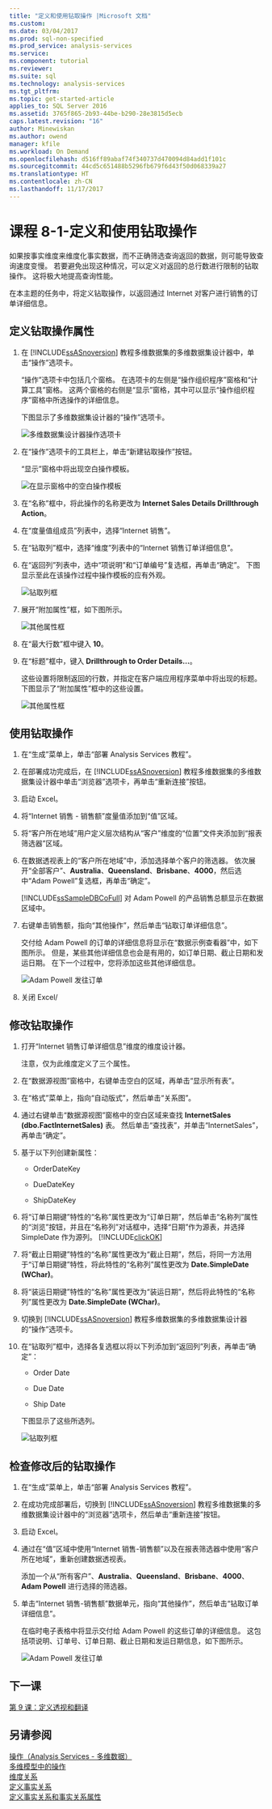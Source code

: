 ```yaml
---
title: "定义和使用钻取操作 |Microsoft 文档"
ms.custom: 
ms.date: 03/04/2017
ms.prod: sql-non-specified
ms.prod_service: analysis-services
ms.service: 
ms.component: tutorial
ms.reviewer: 
ms.suite: sql
ms.technology: analysis-services
ms.tgt_pltfrm: 
ms.topic: get-started-article
applies_to: SQL Server 2016
ms.assetid: 3765f865-2b93-44be-b290-28e3815d5ecb
caps.latest.revision: "16"
author: Minewiskan
ms.author: owend
manager: kfile
ms.workload: On Demand
ms.openlocfilehash: d516ff89abaf74f340737d470094d84add1f101c
ms.sourcegitcommit: 44cd5c651488b5296fb679f6d43f50d068339a27
ms.translationtype: HT
ms.contentlocale: zh-CN
ms.lasthandoff: 11/17/2017
---
```

# <a name="lesson-8-1---defining-and-using-a-drillthrough-action"></a>课程 8-1-定义和使用钻取操作
如果按事实维度来维度化事实数据，而不正确筛选查询返回的数据，则可能导致查询速度变慢。 若要避免出现这种情况，可以定义对返回的总行数进行限制的钻取操作。 这将极大地提高查询性能。  
  
在本主题的任务中，将定义钻取操作，以返回通过 Internet 对客户进行销售的订单详细信息。  
  
## <a name="defining-the-drillthrough-action-properties"></a>定义钻取操作属性  
  
1.  在 [!INCLUDE[ssASnoversion](../includes/ssasnoversion-md.md)] 教程多维数据集的多维数据集设计器中，单击“操作”选项卡。  
  
    “操作”选项卡中包括几个窗格。 在选项卡的左侧是“操作组织程序”窗格和“计算工具”窗格。 这两个窗格的右侧是“显示”窗格，其中可以显示“操作组织程序”窗格中所选操作的详细信息。  
  
    下图显示了多维数据集设计器的“操作”选项卡。  
  
    ![多维数据集设计器操作选项卡](../analysis-services/media/l8-action1.gif "多维数据集设计器操作选项卡")  
  
2.  在“操作”选项卡的工具栏上，单击“新建钻取操作”按钮。  
  
    “显示”窗格中将出现空白操作模板。  
  
    ![在显示窗格中的空白操作模板](../analysis-services/media/l8-action2.gif "空的操作在显示窗格中的模板")  
  
3.  在“名称”框中，将此操作的名称更改为 **Internet Sales Details Drillthrough Action**。  
  
4.  在“度量值组成员”列表中，选择“Internet 销售”。  
  
5.  在“钻取列”框中，选择“维度”列表中的“Internet 销售订单详细信息”。  
  
6.  在“返回列”列表中，选中“项说明”和“订单编号”复选框，再单击“确定”。 下图显示至此在该操作过程中操作模板的应有外观。  
  
    ![钻取列框](../analysis-services/media/l8-action3.gif "钻取列中")  
  
7.  展开“附加属性”框，如下图所示。  
  
    ![其他属性框](../analysis-services/media/l8-action4.gif "其他属性框")  
  
8.  在“最大行数”框中键入 **10**。  
  
9. 在“标题”框中，键入 **Drillthrough to Order Details…**。  
  
    这些设置将限制返回的行数，并指定在客户端应用程序菜单中将出现的标题。 下图显示了“附加属性”框中的这些设置。  
  
    ![其他属性框](../analysis-services/media/l8-action5.gif "其他属性框")  
  
## <a name="using-the-drillthrough-action"></a>使用钻取操作  
  
1.  在“生成”菜单上，单击“部署 Analysis Services 教程”。  
  
2.  在部署成功完成后，在 [!INCLUDE[ssASnoversion](../includes/ssasnoversion-md.md)] 教程多维数据集的多维数据集设计器中单击“浏览器”选项卡，再单击“重新连接”按钮。  
  
3.  启动 Excel。  
  
4.  将“Internet 销售 - 销售额”度量值添加到“值”区域。  
  
5.  将“客户所在地域”用户定义层次结构从“客户”维度的“位置”文件夹添加到“报表筛选器”区域。  
  
6.  在数据透视表上的“客户所在地域”中，添加选择单个客户的筛选器。 依次展开“全部客户”、**Australia**、**Queensland**、**Brisbane**、**4000**，然后选中“Adam Powell”复选框，再单击“确定”。  
  
    [!INCLUDE[ssSampleDBCoFull](../includes/sssampledbcofull-md.md)] 对 Adam Powell 的产品销售总额显示在数据区域中。  
  
7.  右键单击销售额，指向“其他操作”，然后单击“钻取订单详细信息”。  
  
    交付给 Adam Powell 的订单的详细信息将显示在“数据示例查看器”中，如下图所示。 但是，某些其他详细信息也会是有用的，如订单日期、截止日期和发运日期。 在下一个过程中，您将添加这些其他详细信息。  
  
    ![Adam Powell 发往订单](../analysis-services/media/l8-action6.gif "到 Adam Powell 已发货的订单")  
  
8.  关闭 Excel/  
  
## <a name="modifying-the-drillthrough-action"></a>修改钻取操作  
  
1.  打开“Internet 销售订单详细信息”维度的维度设计器。  
  
    注意，仅为此维度定义了三个属性。  
  
2.  在“数据源视图”窗格中，右键单击空白的区域，再单击“显示所有表”。  
  
3.  在“格式”菜单上，指向“自动版式”，然后单击“关系图”。  
  
4.  通过右键单击“数据源视图”窗格中的空白区域来查找 **InternetSales (dbo.FactInternetSales)** 表。 然后单击“查找表”，并单击“InternetSales”，再单击“确定”。  
  
5.  基于以下列创建新属性：  
  
    -   OrderDateKey  
  
    -   DueDateKey  
  
    -   ShipDateKey  
  
6.  将“订单日期键”特性的“名称”属性更改为“订单日期”，然后单击“名称列”属性的“浏览”按钮，并且在“名称列”对话框中，选择“日期”作为源表，并选择 SimpleDate 作为源列。 [!INCLUDE[clickOK](../includes/clickok-md.md)]  
  
7.  将“截止日期键”特性的“名称”属性更改为“截止日期”，然后，将同一方法用于“订单日期键”特性，将此特性的“名称列”属性更改为 **Date.SimpleDate (WChar)**。  
  
8.  将“装运日期键”特性的“名称”属性更改为“装运日期”，然后将此特性的“名称列”属性更改为 **Date.SimpleDate (WChar)**。  
  
9. 切换到 [!INCLUDE[ssASnoversion](../includes/ssasnoversion-md.md)] 教程多维数据集的多维数据集设计器的“操作”选项卡。  
  
10. 在“钻取列”框中，选择各复选框以将以下列添加到“返回列”列表，再单击“确定”：  
  
    -   Order Date  
  
    -   Due Date  
  
    -   Ship Date  
  
    下图显示了这些所选列。  
  
    ![钻取列框](../analysis-services/media/l8-action7.gif "钻取列中")  
  
## <a name="reviewing-the-modified-drillthrough-action"></a>检查修改后的钻取操作  
  
1.  在“生成”菜单上，单击“部署 Analysis Services 教程”。  
  
2.  在成功完成部署后，切换到 [!INCLUDE[ssASnoversion](../includes/ssasnoversion-md.md)] 教程多维数据集的多维数据集设计器中的“浏览器”选项卡，然后单击“重新连接”按钮。  
  
3.  启动 Excel。  
  
4.  通过在“值”区域中使用“Internet 销售-销售额”以及在报表筛选器中使用“客户所在地域”，重新创建数据透视表。  
  
    添加一个从“所有客户”、**Australia**、**Queensland**、**Brisbane**、**4000**、**Adam Powell** 进行选择的筛选器。  
  
5.  单击“Internet 销售-销售额”数据单元，指向“其他操作”，然后单击“钻取订单详细信息”。  
  
    在临时电子表格中将显示交付给 Adam Powell 的这些订单的详细信息。 这包括项说明、订单号、订单日期、截止日期和发运日期信息，如下图所示。  
  
    ![Adam Powell 发往订单](../analysis-services/media/l8-action8.gif "到 Adam Powell 已发货的订单")  
  
## <a name="next-lesson"></a>下一课  
[第 9 课：定义透视和翻译](../analysis-services/lesson-9-defining-perspectives-and-translations.md)  
  
## <a name="see-also"></a>另请参阅  
[操作（Analysis Services - 多维数据）](../analysis-services/multidimensional-models/actions-analysis-services-multidimensional-data.md)  
[多维模型中的操作](../analysis-services/multidimensional-models/actions-in-multidimensional-models.md)  
[维度关系](../analysis-services/multidimensional-models-olap-logical-cube-objects/dimension-relationships.md)  
[定义事实关系](../analysis-services/lesson-5-2-defining-a-fact-relationship.md)  
[定义事实关系和事实关系属性](../analysis-services/multidimensional-models/define-a-fact-relationship-and-fact-relationship-properties.md)  
  
  
  
